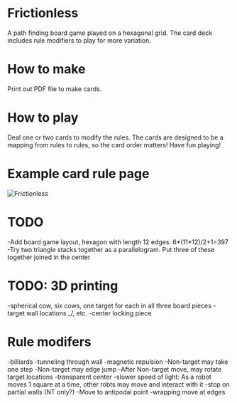 # Frictionless
A path finding board game played on a hexagonal grid.
The card deck includes rule modifiers to play for more variation.

# How to make
Print out PDF file to make cards.

# How to play
Deal one or two cards to modify the rules.
The cards are designed to be a mapping from rules to rules, so the card order matters!
Have fun playing!

# Example card rule page
![Frictionless](https://github.com/SmoothDragon/Frictionless/blob/main/Frictionless.png)

# TODO
-Add board game layout, hexagon with length 12 edges. 6*(11*12)/2+1=397
-Try two triangle stacks together as a parallelogram. Put three of these together joined in the center

# TODO: 3D printing
-spherical cow, six cows, one target for each in all three board pieces
-target wall locations \_/, etc. 
-center locking piece

# Rule modifers
-billiards
-tunneling through wall
-magnetic repulsion
-Non-target may take one step
-Non-target may edge jump
-After Non-target move, may rotate target locations
-transparent center
-slower speed of light: As a robot moves 1 square at a time, other robts may move and interact with it
-stop on partial walls (NT only?)
-Move to antipodal point
-wrapping move at edges


